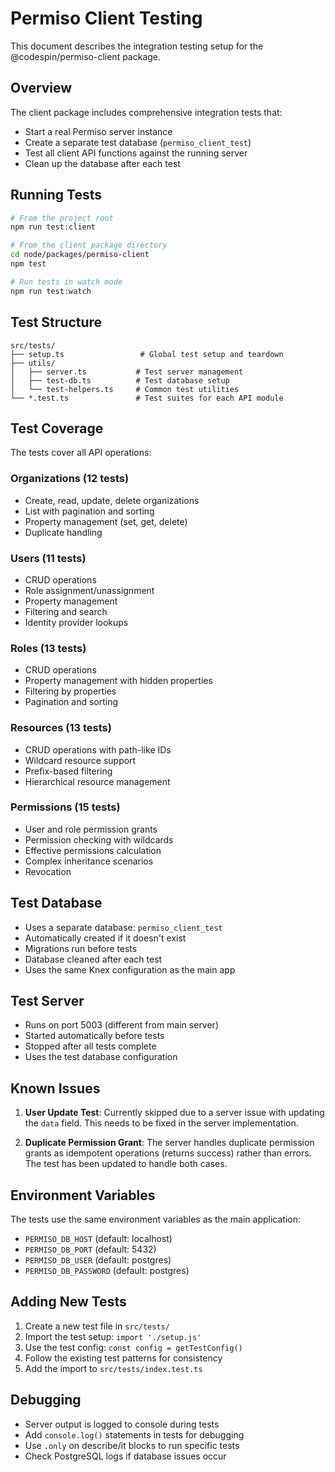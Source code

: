 # Permiso Client Testing

This document describes the integration testing setup for the @codespin/permiso-client package.

## Overview

The client package includes comprehensive integration tests that:
- Start a real Permiso server instance
- Create a separate test database (`permiso_client_test`)
- Test all client API functions against the running server
- Clean up the database after each test

## Running Tests

```bash
# From the project root
npm run test:client

# From the client package directory
cd node/packages/permiso-client
npm test

# Run tests in watch mode
npm run test:watch
```

## Test Structure

```
src/tests/
├── setup.ts                 # Global test setup and teardown
├── utils/
│   ├── server.ts           # Test server management
│   ├── test-db.ts          # Test database setup
│   └── test-helpers.ts     # Common test utilities
└── *.test.ts               # Test suites for each API module
```

## Test Coverage

The tests cover all API operations:

### Organizations (12 tests)
- Create, read, update, delete organizations
- List with pagination and sorting
- Property management (set, get, delete)
- Duplicate handling

### Users (11 tests)
- CRUD operations
- Role assignment/unassignment  
- Property management
- Filtering and search
- Identity provider lookups

### Roles (13 tests)
- CRUD operations
- Property management with hidden properties
- Filtering by properties
- Pagination and sorting

### Resources (13 tests)
- CRUD operations with path-like IDs
- Wildcard resource support
- Prefix-based filtering
- Hierarchical resource management

### Permissions (15 tests)
- User and role permission grants
- Permission checking with wildcards
- Effective permissions calculation
- Complex inheritance scenarios
- Revocation

## Test Database

- Uses a separate database: `permiso_client_test`
- Automatically created if it doesn't exist
- Migrations run before tests
- Database cleaned after each test
- Uses the same Knex configuration as the main app

## Test Server

- Runs on port 5003 (different from main server)
- Started automatically before tests
- Stopped after all tests complete
- Uses the test database configuration

## Known Issues

1. **User Update Test**: Currently skipped due to a server issue with updating the `data` field. This needs to be fixed in the server implementation.

2. **Duplicate Permission Grant**: The server handles duplicate permission grants as idempotent operations (returns success) rather than errors. The test has been updated to handle both cases.

## Environment Variables

The tests use the same environment variables as the main application:
- `PERMISO_DB_HOST` (default: localhost)
- `PERMISO_DB_PORT` (default: 5432)
- `PERMISO_DB_USER` (default: postgres)
- `PERMISO_DB_PASSWORD` (default: postgres)

## Adding New Tests

1. Create a new test file in `src/tests/`
2. Import the test setup: `import './setup.js'`
3. Use the test config: `const config = getTestConfig()`
4. Follow the existing test patterns for consistency
5. Add the import to `src/tests/index.test.ts`

## Debugging

- Server output is logged to console during tests
- Add `console.log()` statements in tests for debugging
- Use `.only` on describe/it blocks to run specific tests
- Check PostgreSQL logs if database issues occur